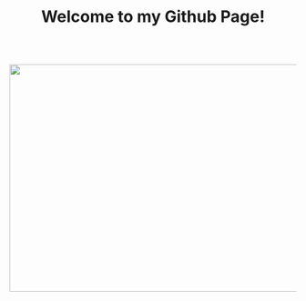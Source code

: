 <h1 align=center> Welcome to my Github Page!</h1>
<br/><br/>
<p align="center">
  <img width="800" height="400" src="https://media1.tenor.com/images/fce2523cef65546c2bbe9788a181bfa8/tenor.gif">
</p>
